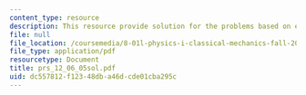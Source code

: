 ```yaml
---
content_type: resource
description: This resource provide solution for the problems based on evolution.
file: null
file_location: /coursemedia/8-01l-physics-i-classical-mechanics-fall-2005/dc557812f12348dba46dcde01cba295c_prs_12_06_05sol.pdf
file_type: application/pdf
resourcetype: Document
title: prs_12_06_05sol.pdf
uid: dc557812-f123-48db-a46d-cde01cba295c
---
```

